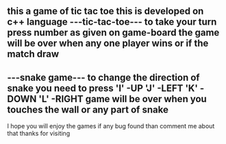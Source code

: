 this a game of tic tac toe
this is developed on c++ language
---tic-tac-toe---
to take your turn press number as given on game-board
the game will be over when any one player wins or if the match draw
-----------------
---snake game---
to change the direction of snake you need to press
'I' -UP
'J' -LEFT
'K' -DOWN
'L' -RIGHT
game will be over when you touches the wall or any part of snake
----------------
I hope you will enjoy the games
if any bug found than comment me about that
thanks for visiting
